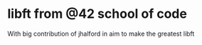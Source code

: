 # libft from @42 school of code

With big contribution of jhalford in aim to make the greatest libft


